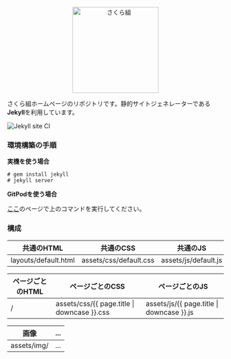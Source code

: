<p align="center">
  <a href="https://sakuragumi.tk">
    <img
      alt="さくら組"
      src="https://sakuragumi.tk/img/sakuragumi.svg"
      width="200"
    />
  </a>
</p>

さくら組ホームページのリポジトリです。静的サイトジェネレーターである**Jekyll**を利用しています。

![Jekyll site CI](https://github.com/sakuraJunior/new_homepage/workflows/Jekyll%20site%20CI/badge.svg)

### 環境構築の手順

**実機を使う場合**
```
# gem install jekyll
# jekyll server
```
**GitPodを使う場合**

[ここ](https://gitpod.io/#https://github.com/sakuraJunior/new_homepage)のページで上のコマンドを実行してください。

### 構成
共通のHTML | 共通のCSS | 共通のJS
--- | --- | ---
layouts/default.html | assets/css/default.css | assets/js/default.js

ページごとのHTML | ページごとのCSS | ページごとのJS
--- | --- | ---
/ | assets/css/{{ page.title &#124; downcase }}.css | assets/js/{{ page.title &#124; downcase }}.js

画像 | ...
--- | ---
assets/img/ | ...

